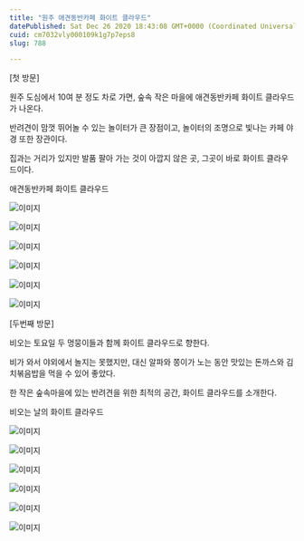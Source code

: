 ```yaml
---
title: "원주 애견동반카페 화이트 클라우드"
datePublished: Sat Dec 26 2020 18:43:08 GMT+0000 (Coordinated Universal Time)
cuid: cm7032vly000109k1g7p7eps8
slug: 788

---
```



[첫 방문]

원주 도심에서 10여 분 정도 차로 가면, 숲속 작은 마을에 애견동반카페 화이트 클라우드가 나온다.

반려견이 맘껏 뛰어놀 수 있는 놀이터가 큰 장점이고, 놀이터의 조명으로 빛나는 카페 야경 또한 장관이다.

집과는 거리가 있지만 발품 팔아 가는 것이 아깝지 않은 곳, 그곳이 바로 화이트 클라우드이다.

애견동반카페 화이트 클라우드

![이미지](https://cdn.hashnode.com/res/hashnode/image/upload/v1739254232976/091bea78-4e11-4000-a2d0-0e6ec26f08ad.jpeg)

![이미지](https://cdn.hashnode.com/res/hashnode/image/upload/v1739254235824/579d1b09-e649-49a8-aba6-9589ebddb349.jpeg)

![이미지](https://cdn.hashnode.com/res/hashnode/image/upload/v1739254237955/34c64c8d-604e-4381-a301-f1e0b005c090.jpeg)

![이미지](https://cdn.hashnode.com/res/hashnode/image/upload/v1739254239947/1d3f516c-854c-43ad-9fc7-78884f7ea490.jpeg)

![이미지](https://cdn.hashnode.com/res/hashnode/image/upload/v1739254242315/17cbe5ea-6c87-4f2e-bebc-c1bc80351192.jpeg)

![이미지](https://cdn.hashnode.com/res/hashnode/image/upload/v1739254244292/d261e107-10f7-498e-bcbb-24c92f9aa078.jpeg)

[두번째 방문]

비오는 토요일 두 멍뭉이들과 함께 화이트 클라우드로 향한다.

비가 와서 야외에서 놀지는 못했지만, 대신 알파와 쫑이가 노는 동안 맛있는 돈까스와 김치볶음밥을 먹을 수 있어 좋았다.

한 작은 숲속마을에 있는 반려견을 위한 최적의 공간, 화이트 클라우드를 소개한다.

비오는 날의 화이트 클라우드

![이미지](https://cdn.hashnode.com/res/hashnode/image/upload/v1739254246435/103445a9-9594-45bd-ad33-6675c4ffb9ed.jpeg)

![이미지](https://cdn.hashnode.com/res/hashnode/image/upload/v1739254249070/d3fa7e15-2c3b-4f86-ae65-f800a4f6602b.jpeg)

![이미지](https://cdn.hashnode.com/res/hashnode/image/upload/v1739254251593/3661eb3e-d0a3-43cc-b990-92ec33553294.jpeg)

![이미지](https://cdn.hashnode.com/res/hashnode/image/upload/v1739254253570/a8342770-0eb8-4139-8988-13e09b1f434e.jpeg)

![이미지](https://cdn.hashnode.com/res/hashnode/image/upload/v1739254255860/5906a112-ccd4-4575-af94-7d92ccb12cd3.jpeg)

![이미지](https://cdn.hashnode.com/res/hashnode/image/upload/v1739254257912/0d88cb60-6724-4699-9753-60c398b67bd8.jpeg)